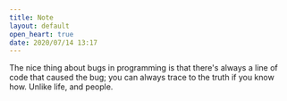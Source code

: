 ```yaml
---
title: Note
layout: default
open_heart: true
date: 2020/07/14 13:17
---
```


The nice thing about bugs in programming is that there's always a line of code that caused the bug; you can always trace to the truth if you know how. Unlike life, and people.
